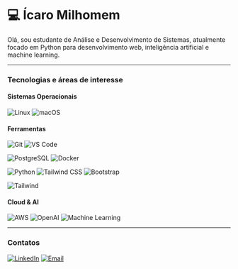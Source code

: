 # 💻 Ícaro Milhomem

Olá, sou estudante de Análise e Desenvolvimento de Sistemas, atualmente focado em Python para desenvolvimento web, inteligência artificial e machine learning.

---

### Tecnologias e áreas de interesse

#### Sistemas Operacionais
![Linux](https://img.shields.io/badge/Linux-FCC624?style=for-the-badge&logo=linux&logoColor=black)
![macOS](https://img.shields.io/badge/macOS-000000?style=for-the-badge&logo=apple&logoColor=white)

#### Ferramentas
![Git](https://img.shields.io/badge/Git-F05032?style=for-the-badge&logo=git&logoColor=white)
![VS Code](https://img.shields.io/badge/VS_Code-0078D4?style=for-the-badge&logo=visualstudiocode&logoColor=white)

![PostgreSQL](https://img.shields.io/badge/PostgreSQL-316192?style=for-the-badge&logo=postgresql&logoColor=white)
![Docker](https://img.shields.io/badge/Docker-2496ED?style=for-the-badge&logo=docker&logoColor=white)

![Python](https://img.shields.io/badge/Python-3776AB?style=for-the-badge&logo=python&logoColor=white)
![Tailwind CSS](https://img.shields.io/badge/Tailwind_CSS-06B6D4?style=for-the-badge&logo=tailwindcss&logoColor=white)
![Bootstrap](https://img.shields.io/badge/Bootstrap-7952B3?style=for-the-badge&logo=bootstrap&logoColor=white)

![Tailwind](https://badgen.net/badge/icon/tailwind?icon=tailwind&label)





#### Cloud & AI
![AWS](https://img.shields.io/badge/AWS-232F3E?style=for-the-badge&logo=amazon-aws&logoColor=white)
![OpenAI](https://img.shields.io/badge/OpenAI-412991?style=for-the-badge&logo=openai&logoColor=white)
![Machine Learning](https://img.shields.io/badge/Machine_Learning-FC8019?style=for-the-badge&logo=tensorflow&logoColor=white)

---

###  Contatos
[![LinkedIn](https://img.shields.io/badge/LinkedIn-0A66C2?style=for-the-badge&logo=linkedin&logoColor=white)](https://www.linkedin.com/in/icaro-milhomem-30216037b)  [![Email](https://img.shields.io/badge/Email-D14836?style=for-the-badge&logo=gmail&logoColor=white)](mailto:icaromilhomemjr02@gmail.com)
